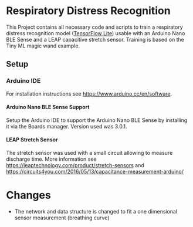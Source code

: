 # Respiratory Distress Recognition

This Project contains all necessary code and scripts to train a respiratory distress recognition model ([TensorFlow Lite](https://tensorflow.org/lite/microcontrollers/overview)) usable with an Arduino Nano BLE Sense and a LEAP capacitive stretch sensor. Training is based on the Tiny ML magic wand example.

## Setup

### Arduino IDE

For installation instructions see <https://www.arduino.cc/en/software>.

#### Arduino Nano BLE Sense Support

Setup the Arduino IDE to support the Arduino Nano BLE Sense by installing it via the Boards manager. Version used was 3.0.1.

#### LEAP Stretch Sensor 

The stretch sensor was used with a small circuit allowing to measure discharge time. More information see https://leaptechnology.com/product/stretch-sensors and https://circuits4you.com/2016/05/13/capacitance-measurement-arduino/ 


# Changes
- The network and data structure is changed to fit a one dimensional sensor measurement (breathing curve)
